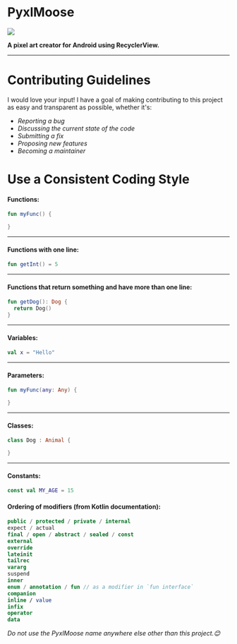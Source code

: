 # PyxlMoose
<img src="https://i.imgur.com/Aq8kgtZ.png"/>

**A pixel art creator for Android using RecyclerView.**

----

# Contributing Guidelines
I would love your input! I have a goal of making contributing to this project as easy and transparent as possible, whether it's:

- _Reporting a bug_
- _Discussing the current state of the code_
- _Submitting a fix_
- _Proposing new features_
- _Becoming a maintainer_

# Use a Consistent Coding Style

#### Functions:
``` Kotlin
fun myFunc() {

}
```
---
#### Functions with one line:
``` Kotlin
fun getInt() = 5 
```
---
#### Functions that return something and have more than one line:
``` Kotlin
fun getDog(): Dog {
  return Dog()
}
```
---
#### Variables:
```Kotlin
val x = "Hello"
```
---

#### Parameters:
```Kotlin
fun myFunc(any: Any) {

}
```
---
#### Classes:
```Kotlin
class Dog : Animal {

}
```
---
#### Constants:
```Kotlin
const val MY_AGE = 15
```
#### Ordering of modifiers (from Kotlin documentation):

``` Kotlin
public / protected / private / internal
expect / actual
final / open / abstract / sealed / const
external
override
lateinit
tailrec
vararg
suspend
inner
enum / annotation / fun // as a modifier in `fun interface`
companion
inline / value
infix
operator
data
```

_Do not use the PyxlMoose name anywhere else other than this project.😊_
